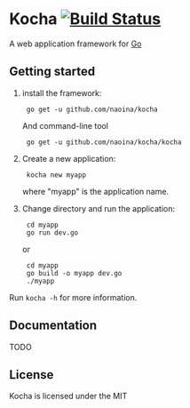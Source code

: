 # Kocha  [![Build Status](https://travis-ci.org/naoina/kocha.png?branch=master)](https://travis-ci.org/naoina/kocha)

A web application framework for [Go](http://golang.org/)

## Getting started

1. install the framework:

        go get -u github.com/naoina/kocha

    And command-line tool

        go get -u github.com/naoina/kocha/kocha

2. Create a new application:

        kocha new myapp

    where "myapp" is the application name.

3. Change directory and run the application:

        cd myapp
        go run dev.go

    or

        cd myapp
        go build -o myapp dev.go
        ./myapp

Run `kocha -h` for more information.

## Documentation

TODO

## License

Kocha is licensed under the MIT
